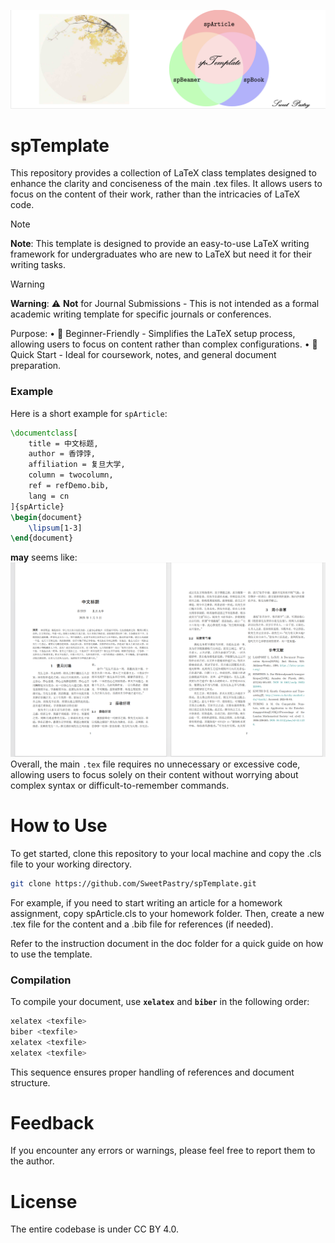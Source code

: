 ![Cover](cover.png)

# spTemplate
This repository provides a collection of LaTeX class templates designed to enhance the clarity and conciseness of the main .tex files. It allows users to focus on the content of their work, rather than the intricacies of LaTeX code.

> [!Note]
> **Note**: This template is designed to provide an easy-to-use LaTeX writing framework for undergraduates who are new to LaTeX but need it for their writing tasks. 

> [!Warning]
> **Warning**: ⚠️ **Not** for Journal Submissions - This is not intended as a formal academic writing template for specific journals or conferences.

Purpose:
	• 📄 Beginner-Friendly - Simplifies the LaTeX setup process, allowing users to focus on content rather than complex configurations.
	• 🚀 Quick Start - Ideal for coursework, notes, and general document preparation.

### Example
Here is a short example for `spArticle`:
```LaTeX
\documentclass[
    title = 中文标题,
    author = 香饽饽,
    affiliation = 复旦大学,
    column = twocolumn,
    ref = refDemo.bib,
    lang = cn
]{spArticle}
\begin{document}
    \lipsum[1-3]
\end{document}
```
**may** seems like:
![demo](example.png)
Overall, the main `.tex` file requires no unnecessary or excessive code, allowing users to focus solely on their content without worrying about complex syntax or difficult-to-remember commands.

# How to Use

To get started, clone this repository to your local machine and copy the .cls file to your working directory.

```bash
git clone https://github.com/SweetPastry/spTemplate.git
```

For example, if you need to start writing an article for a homework assignment, copy spArticle.cls to your homework folder. Then, create a new .tex file for the content and a .bib file for references (if needed).

Refer to the instruction document in the doc folder for a quick guide on how to use the template.

### Compilation

To compile your document, use **`xelatex`** and **`biber`** in the following order:

```bash
xelatex <texfile>
biber <texfile>
xelatex <texfile>
xelatex <texfile>
```

This sequence ensures proper handling of references and document structure.

# Feedback
If you encounter any errors or warnings, please feel free to report them to the author.

# License
The entire codebase is under CC BY 4.0.
